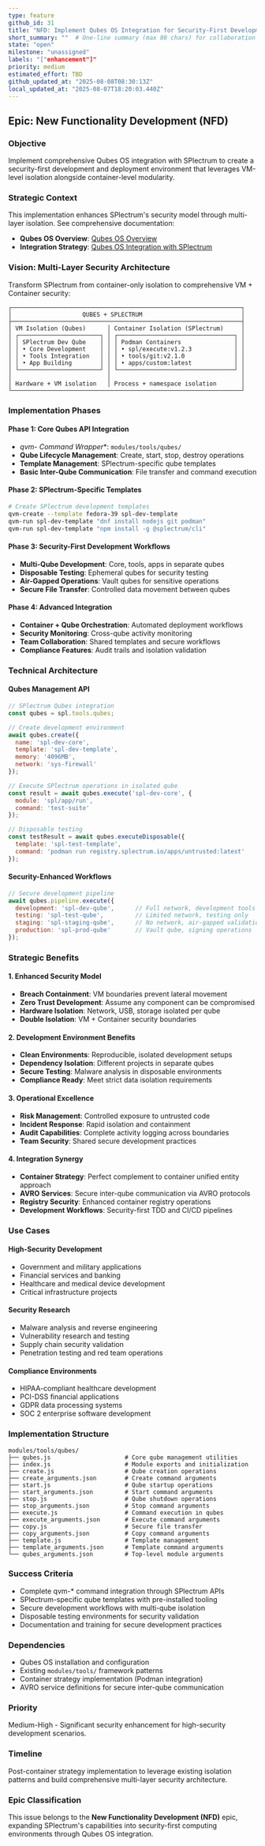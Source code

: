 ```yaml
---
type: feature
github_id: 31
title: "NFD: Implement Qubes OS Integration for Security-First Development Environment"
short_summary: ""  # One-line summary (max 80 chars) for collaboration lists
state: "open"
milestone: "unassigned"
labels: "["enhancement"]"
priority: medium
estimated_effort: TBD
github_updated_at: "2025-08-08T08:30:13Z"
local_updated_at: "2025-08-07T18:20:03.440Z"
---
```


## Epic: New Functionality Development (NFD)

### Objective
Implement comprehensive Qubes OS integration with SPlectrum to create a security-first development and deployment environment that leverages VM-level isolation alongside container-level modularity.

### Strategic Context

This implementation enhances SPlectrum's security model through multi-layer isolation. See comprehensive documentation:

- **Qubes OS Overview**: [Qubes OS Overview](./docs/qubes-os-overview.md)
- **Integration Strategy**: [Qubes OS Integration with SPlectrum](./docs/qubes-splectrum-integration.md)

### Vision: Multi-Layer Security Architecture

Transform SPlectrum from container-only isolation to comprehensive VM + Container security:

```
┌─────────────────────────────────────────────────────────────────┐
│                    QUBES + SPLECTRUM                            │
├─────────────────────────────────────────────────────────────────┤
│ VM Isolation (Qubes)      │ Container Isolation (SPlectrum)     │
│ ┌───────────────────────┐ │ ┌─────────────────────────────────┐ │
│ │ SPlectrum Dev Qube    │ │ │ Podman Containers               │ │
│ │ • Core Development    │ │ │ • spl/execute:v1.2.3            │ │
│ │ • Tools Integration   │ │ │ • tools/git:v2.1.0              │ │
│ │ • App Building        │ │ │ • apps/custom:latest            │ │
│ └───────────────────────┘ │ └─────────────────────────────────┘ │
│                           │                                     │
│ Hardware + VM isolation   │ Process + namespace isolation       │
└─────────────────────────────────────────────────────────────────┘
```

### Implementation Phases

#### Phase 1: Core Qubes API Integration
- **qvm-* Command Wrapper**: `modules/tools/qubes/`
- **Qube Lifecycle Management**: Create, start, stop, destroy operations
- **Template Management**: SPlectrum-specific qube templates
- **Basic Inter-Qube Communication**: File transfer and command execution

#### Phase 2: SPlectrum-Specific Templates
```bash
# Create SPlectrum development templates
qvm-create --template fedora-39 spl-dev-template
qvm-run spl-dev-template "dnf install nodejs git podman"
qvm-run spl-dev-template "npm install -g @splectrum/cli"
```

#### Phase 3: Security-First Development Workflows
- **Multi-Qube Development**: Core, tools, apps in separate qubes
- **Disposable Testing**: Ephemeral qubes for security testing
- **Air-Gapped Operations**: Vault qubes for sensitive operations
- **Secure File Transfer**: Controlled data movement between qubes

#### Phase 4: Advanced Integration
- **Container + Qube Orchestration**: Automated deployment workflows
- **Security Monitoring**: Cross-qube activity monitoring
- **Team Collaboration**: Shared templates and secure workflows
- **Compliance Features**: Audit trails and isolation validation

### Technical Architecture

#### Qubes Management API
```javascript
// SPlectrum Qubes integration
const qubes = spl.tools.qubes;

// Create development environment
await qubes.create({
  name: 'spl-dev-core',
  template: 'spl-dev-template',
  memory: '4096MB',
  network: 'sys-firewall'
});

// Execute SPlectrum operations in isolated qube
const result = await qubes.execute('spl-dev-core', {
  module: 'spl/app/run',
  command: 'test-suite'
});

// Disposable testing
const testResult = await qubes.executeDisposable({
  template: 'spl-test-template',
  command: 'podman run registry.splectrum.io/apps/untrusted:latest'
});
```

#### Security-Enhanced Workflows
```javascript
// Secure development pipeline
await qubes.pipeline.execute({
  development: 'spl-dev-qube',      // Full network, development tools
  testing: 'spl-test-qube',         // Limited network, testing only
  staging: 'spl-staging-qube',      // No network, air-gapped validation
  production: 'spl-prod-qube'       // Vault qube, signing operations
});
```

### Strategic Benefits

#### 1. **Enhanced Security Model**
- **Breach Containment**: VM boundaries prevent lateral movement
- **Zero Trust Development**: Assume any component can be compromised
- **Hardware Isolation**: Network, USB, storage isolated per qube
- **Double Isolation**: VM + Container security boundaries

#### 2. **Development Environment Benefits**
- **Clean Environments**: Reproducible, isolated development setups
- **Dependency Isolation**: Different projects in separate qubes
- **Secure Testing**: Malware analysis in disposable environments
- **Compliance Ready**: Meet strict data isolation requirements

#### 3. **Operational Excellence**
- **Risk Management**: Controlled exposure to untrusted code
- **Incident Response**: Rapid isolation and containment
- **Audit Capabilities**: Complete activity logging across boundaries
- **Team Security**: Shared secure development practices

#### 4. **Integration Synergy**
- **Container Strategy**: Perfect complement to container unified entity approach
- **AVRO Services**: Secure inter-qube communication via AVRO protocols
- **Registry Security**: Enhanced container registry operations
- **Development Workflows**: Security-first TDD and CI/CD pipelines

### Use Cases

#### **High-Security Development**
- Government and military applications
- Financial services and banking
- Healthcare and medical device development
- Critical infrastructure projects

#### **Security Research**
- Malware analysis and reverse engineering
- Vulnerability research and testing
- Supply chain security validation
- Penetration testing and red team operations

#### **Compliance Environments**
- HIPAA-compliant healthcare development
- PCI-DSS financial applications
- GDPR data processing systems
- SOC 2 enterprise software development

### Implementation Structure
```
modules/tools/qubes/
├── qubes.js                     # Core qube management utilities
├── index.js                     # Module exports and initialization
├── create.js                    # Qube creation operations
├── create_arguments.json        # Create command arguments
├── start.js                     # Qube startup operations
├── start_arguments.json         # Start command arguments
├── stop.js                      # Qube shutdown operations
├── stop_arguments.json          # Stop command arguments
├── execute.js                   # Command execution in qubes
├── execute_arguments.json       # Execute command arguments
├── copy.js                      # Secure file transfer
├── copy_arguments.json          # Copy command arguments
├── template.js                  # Template management
├── template_arguments.json      # Template command arguments
└── qubes_arguments.json         # Top-level module arguments
```

### Success Criteria
- Complete qvm-* command integration through SPlectrum APIs
- SPlectrum-specific qube templates with pre-installed tooling
- Secure development workflows with multi-qube isolation
- Disposable testing environments for security validation
- Documentation and training for secure development practices

### Dependencies
- Qubes OS installation and configuration
- Existing `modules/tools/` framework patterns
- Container strategy implementation (Podman integration)
- AVRO service definitions for secure inter-qube communication

### Priority
Medium-High - Significant security enhancement for high-security development scenarios.

### Timeline
Post-container strategy implementation to leverage existing isolation patterns and build comprehensive multi-layer security architecture.

### Epic Classification
This issue belongs to the **New Functionality Development (NFD)** epic, expanding SPlectrum's capabilities into security-first computing environments through Qubes OS integration.
